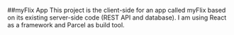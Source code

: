 ##myFlix App
This project is the client-side for an app called myFlix based on its existing server-side code (REST API and database).
I am using React as a framework and Parcel as build tool.
